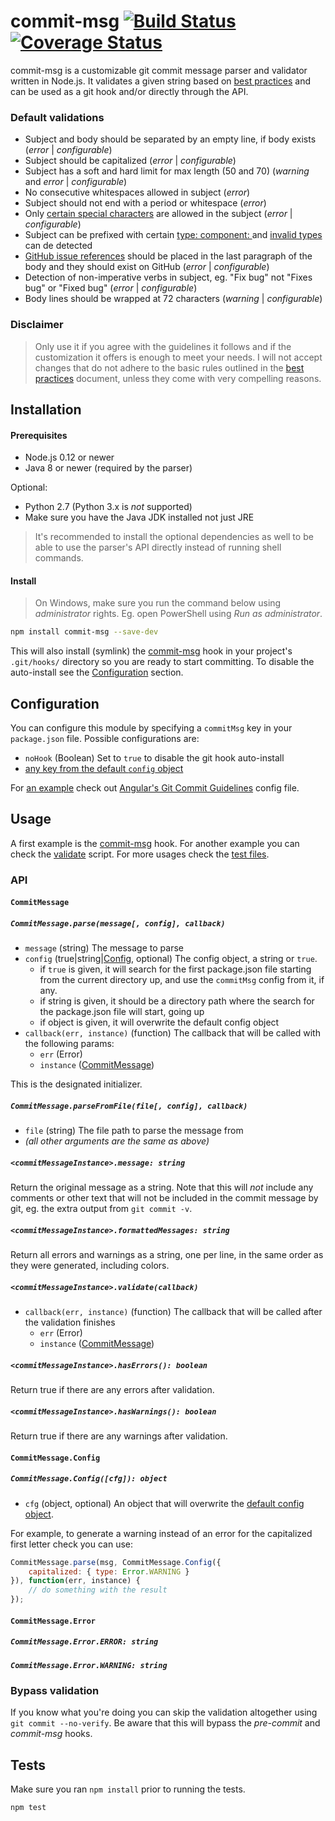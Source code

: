 # commit-msg [![Build Status](https://travis-ci.org/clns/node-commit-msg.svg?branch=master)](https://travis-ci.org/clns/node-commit-msg) [![Coverage Status](https://coveralls.io/repos/clns/node-commit-msg/badge.svg?branch=master)](https://coveralls.io/r/clns/node-commit-msg?branch=master)

commit-msg is a customizable git commit message parser and validator
written in Node.js. It validates a given string based on
[best practices](CONTRIBUTING.md#commit-message) and can be used as a git hook
and/or directly through the API.

### Default validations

- Subject and body should be separated by an empty line, if body exists
(*error* | *configurable*)
- Subject should be capitalized (*error* | *configurable*)
- Subject has a soft and hard limit for max length (50 and 70)
(*warning* and *error* | *configurable*)
- No consecutive whitespaces allowed in subject (*error*)
- Subject should not end with a period or whitespace (*error*)
- Only [certain special characters](lib/config.js#L17) are allowed
in the subject (*error* | *configurable*)
- Subject can be prefixed with certain [type: component: ](lib/config.js#L27)
and [invalid types](lib/config.js#L34) can de detected
- [GitHub issue references](https://help.github.com/articles/closing-issues-via-commit-messages/)
should be placed in the last paragraph of the body and they should
exist on GitHub (*error* | *configurable*)
- Detection of non-imperative verbs in subject, eg. "Fix bug" not "Fixes bug" or
"Fixed bug" (*error* | *configurable*)
- Body lines should be wrapped at 72 characters (*warning* | *configurable*)

### Disclaimer

> Only use it if you agree with the guidelines it follows and
if the customization it offers is enough to meet your needs. I will not accept
changes that do not adhere to the basic rules outlined in the
[best practices](CONTRIBUTING.md#commit-message) document, unless they come
with very compelling reasons.

## Installation

#### Prerequisites

- Node.js 0.12 or newer
- Java 8 or newer (required by the parser)

Optional:

- Python 2.7 (Python 3.x is *not* supported)
- Make sure you have the Java JDK installed not just JRE

> It's recommended to install the optional dependencies as well
to be able to use the parser's API directly instead of running
shell commands.

#### Install

> On Windows, make sure you run the command below using *administrator* rights.
Eg. open PowerShell using *Run as administrator*.

```sh
npm install commit-msg --save-dev
```

This will also install (symlink) the [commit-msg](bin/commit-msg) hook
in your project's `.git/hooks/` directory so you are ready to start committing.
To disable the auto-install see the [Configuration](#configuration) section.

## Configuration

You can configure this module by specifying a `commitMsg` key in your
`package.json` file. Possible configurations are:

- `noHook` (Boolean) Set to `true` to disable the git hook auto-install
- [any key from the default `config` object](lib/config.js)

For [an example](test/resources/angular/package.json) check out
[Angular's Git Commit Guidelines](https://github.com/angular/angular.js/blob/master/CONTRIBUTING.md#commit)
config file.

## Usage

A first example is the [commit-msg](bin/commit-msg) hook. For another example
you can check the [validate](bin/validate) script. For more usages
check the [test files](test).

### API

#### `CommitMessage`

##### `CommitMessage.parse(message[, config], callback)`

- `message` (string) The message to parse
- `config` (true|string|[Config](#commitmessage-config), optional) The config object,
a string or `true`.
  - if `true` is given, it will search for the first package.json file
  starting from the current directory up, and use the `commitMsg`
  config from it, if any.
  - if string is given, it should be a directory path where the search for
  the package.json file will start, going up
  - if object is given, it will overwrite the default config object
- `callback(err, instance)` (function) The callback that will be called
with the following params:
  - `err` (Error)
  - `instance` ([CommitMessage](#commitmessage))

This is the designated initializer.

##### `CommitMessage.parseFromFile(file[, config], callback)`

- `file` (string) The file path to parse the message from
- *(all other arguments are the same as above)*

##### `<commitMessageInstance>.message: string`

Return the original message as a string. Note that this will *not* include
any comments or other text that will not be included in the commit message
by git, eg. the extra output from `git commit -v`.

##### `<commitMessageInstance>.formattedMessages: string`

Return all errors and warnings as a string, one per line, in the same order
as they were generated, including colors.

##### `<commitMessageInstance>.validate(callback)`

- `callback(err, instance)` (function) The callback that will be called
after the validation finishes
  - `err` (Error)
  - `instance` ([CommitMessage](#commitmessage))

##### `<commitMessageInstance>.hasErrors(): boolean`

Return true if there are any errors after validation.

##### `<commitMessageInstance>.hasWarnings(): boolean`

Return true if there are any warnings after validation.

#### `CommitMessage.Config`

##### `CommitMessage.Config([cfg]): object`

- `cfg` (object, optional) An object that will overwrite the [default
config object](lib/config.js).

For example, to generate a warning instead of an error for the
capitalized first letter check you can use:

```js
CommitMessage.parse(msg, CommitMessage.Config({
    capitalized: { type: Error.WARNING }
}), function(err, instance) {
    // do something with the result
});
```

#### `CommitMessage.Error`

##### `CommitMessage.Error.ERROR: string`
##### `CommitMessage.Error.WARNING: string`

### Bypass validation

If you know what you're doing you can skip the validation
altogether using `git commit --no-verify`. Be aware that this
will bypass the *pre-commit* and *commit-msg* hooks.

## Tests

Make sure you ran `npm install` prior to running the tests.

```sh
npm test
```
